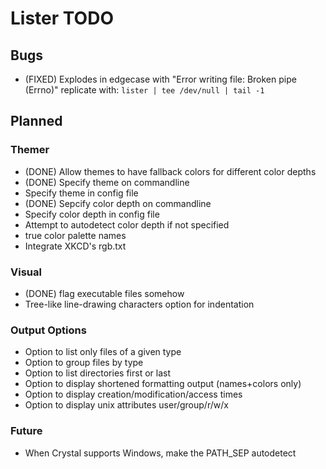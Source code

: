 Lister TODO
===========

Bugs
---

- (FIXED) Explodes in edgecase with "Error writing file: Broken pipe (Errno)"
  replicate with: `lister | tee /dev/null | tail -1`

Planned
-------

### Themer

- (DONE) Allow themes to have fallback colors for different color depths
- (DONE) Specify theme on commandline
- Specify theme in config file
- (DONE) Sepcify color depth on commandline
- Specify color depth in config file
- Attempt to autodetect color depth if not specified
- true color palette names
- Integrate XKCD's rgb.txt

### Visual

- (DONE) flag executable files somehow
- Tree-like line-drawing characters option for indentation

### Output Options

- Option to list only files of a given type
- Option to group files by type
- Option to list directories first or last
- Option to display shortened formatting output (names+colors only)
- Option to display creation/modification/access times
- Option to display unix attributes user/group/r/w/x

### Future

- When Crystal supports Windows, make the PATH_SEP autodetect

